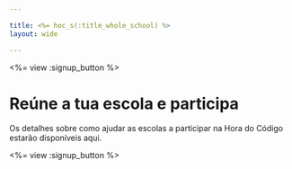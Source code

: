 ```yaml
---

title: <%= hoc_s(:title_whole_school) %>
layout: wide

---
```


<%= view :signup_button %>

# Reúne a tua escola e participa

Os detalhes sobre como ajudar as escolas a participar na Hora do Código estarão disponíveis aqui.

<%= view :signup_button %>